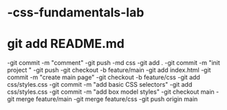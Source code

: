 # -css-fundamentals-lab 
 # git add README.md
 -git commit -m "comment"
 -git push
 -md css
 -git add .
 -git commit -m  "init project "
 -git push
 -git checkout -b feature/main
 -git add index.html
 -git commit -m "create main page"
 -git checkout -b feature/css 
 -git add css/styles.css
 -git commit -m "add basic CSS selectors"
 -git add css/styles.css
 -git commit -m "add box model styles"
 -git checkout main
 -git merge feature/main
 -git merge feature/css
 -git push origin main